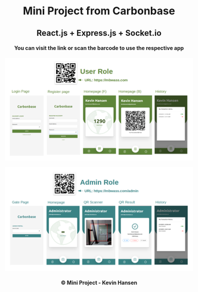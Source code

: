 # <center> Mini Project from Carbonbase 
## <center> React.js + Express.js + Socket.io

#### <center>You can visit the link or scan the barcode to use the respective app

![](user.png)

![](admin.png)

#### <center>	&#169; Mini Project - Kevin Hansen

